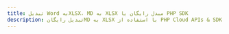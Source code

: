 ---title: تبدیل Word بهXLSX، MD به XLSX مبدل رایگان یا PHP SDKdescription: تبدیل رایگانMD به XLSX با استفاده از PHP Cloud APIs & SDK. همچنین اسناد Microsoft Word و OpenOffice را در Cloud ایجاد، ویرایش و رندر کنید.---